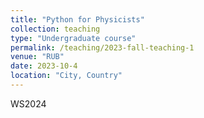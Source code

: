 ```yaml
---
title: "Python for Physicists"
collection: teaching
type: "Undergraduate course"
permalink: /teaching/2023-fall-teaching-1
venue: "RUB"
date: 2023-10-4
location: "City, Country"
---
```


WS2024